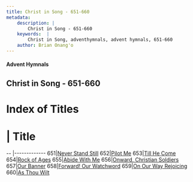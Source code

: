 ```yaml
---
title: Christ in Song - 651-660
metadata:
    description: |
        Christ in Song - 651-660
    keywords:  |
        Christ in Song, adventhymnals, advent hymnals, 651-660
    author: Brian Onang'o
---
```


#### Advent Hymnals
## Christ in Song - 651-660

# Index of Titles
# | Title                        
-- |-------------
651|[Never Stand Still](/christ-in-song/CIS/601-700/651-660/Never-Stand-Still)
652|[Pilot Me](/christ-in-song/CIS/601-700/651-660/Pilot-Me)
653|[Till He Come](/christ-in-song/CIS/601-700/651-660/Till-He-Come)
654|[Rock of Ages](/christ-in-song/CIS/601-700/651-660/Rock-of-Ages)
655|[Abide With Me](/christ-in-song/CIS/601-700/651-660/Abide-With-Me)
656|[Onward, Christian Soldiers](/christ-in-song/CIS/601-700/651-660/Onward,-Christian-Soldiers)
657|[Our Banner](/christ-in-song/CIS/601-700/651-660/Our-Banner)
658|[Forward!  Our Watchword](/christ-in-song/CIS/601-700/651-660/Forward!-Our-Watchword)
659|[On Our Way Rejoicing](/christ-in-song/CIS/601-700/651-660/On-Our-Way-Rejoicing)
660|[As Thou Wilt](/christ-in-song/CIS/601-700/651-660/As-Thou-Wilt)